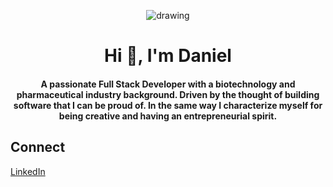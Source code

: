 
<p align="center" overflow:hidden position: relative>
  <img src="https://images.unsplash.com/photo-1536890274788-51861e124205?ixlib=rb-1.2.1&ixid=eyJhcHBfaWQiOjEyMDd9&auto=format&fit=crop&w=1950&q=80" alt="drawing"  background-position: -100px -100px width: 200px/>
</p>

<h1 align="center">Hi 👋, I'm Daniel</h1>
<h4 align="center">A passionate Full Stack Developer with a biotechnology and pharmaceutical industry background. Driven by the thought of building software that I can be proud of.  In the same way I characterize myself for being creative and having an entrepreneurial spirit.</h4>

## Connect

[LinkedIn](https://www.linkedin.com/in/daniel-hernandez-ller/)
